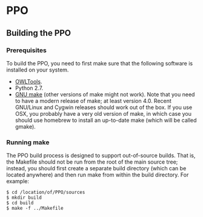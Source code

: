 # PPO

## Building the PPO

### Prerequisites

To build the PPO, you need to first make sure that the following software is installed on your system.

* [OWLTools](https://github.com/owlcollab/owltools).
* Python 2.7.
* [GNU make](https://www.gnu.org/software/make/) (other versions of make might not work).  Note that you need to have a modern release of make; at least version 4.0.  Recent GNU/Linux and Cygwin releases should work out of the box.  If you use OSX, you probably have a very old version of make, in which case you should use homebrew to install an up-to-date make (which will be called gmake).


### Running make

The PPO build process is designed to support out-of-source builds.  That is, the Makefile should not be run from the root of the main source tree; instead, you should first create a separate build directory (which can be located anywhere) and then run make from within the build directory.  For example:

```
$ cd /location/of/PPO/sources
$ mkdir build
$ cd build
$ make -f ../Makefile
```


